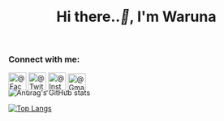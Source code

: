 <h1 align="center"><br>Hi there..<i>&#128075;</i>, I'm Waruna<br><br></h1>


<h3>Connect with me:</h3>
<div style="position: absolute;">
  <a href="https://www.facebook.com/warunasri.wickramasinghe">
    <img src="https://user-images.githubusercontent.com/88454334/161738462-acc7cbe9-422d-439c-bf4b-62771a958cbe.png" width="35px" height="35px" alt="@Facebook">
  </a>
  <a href="https://twitter.com/WarunaSriWickr1">
    <img src="https://user-images.githubusercontent.com/88454334/161741554-3aa0a534-650d-46f5-b4fe-fcd2b6968d51.png" width="35px" height="35px" alt="@Twitter">
  </a>
  <a href="https://www.instagram.com/waruna_22/">
    <img src="https://user-images.githubusercontent.com/88454334/161740143-c27d9998-7580-4ee6-b220-aa21975d54a6.png" width="35px" height="35px" alt="@Instagram">
  </a>
  <a href="mailto:warunasri44@gmail.com">
    <img src="https://user-images.githubusercontent.com/88454334/161742040-5d3f56b8-1f75-4c13-9927-ab77ea703906.png" width="35px" height="33.5px" alt="@Gmail">
  </a>
</div><br>

![Anurag's GitHub stats](https://github-readme-stats.vercel.app/api?username=Waruna00&theme=default_icons=true)

[![Top Langs](https://github-readme-stats.vercel.app/api/top-langs/?username=Waruna00&layout=compact)](https://github.com/anuraghazra/github-readme-stats)

<!---
Waruna00/Waruna00 is a ✨ special ✨ repository because its `README.md` (this file) appears on your GitHub profile.
You can click the Preview link to take a look at your changes.
--->
